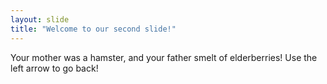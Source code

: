 ```yaml
---
layout: slide
title: "Welcome to our second slide!"
---
```

Your mother was a hamster, and your father smelt of elderberries!
Use the left arrow to go back!
